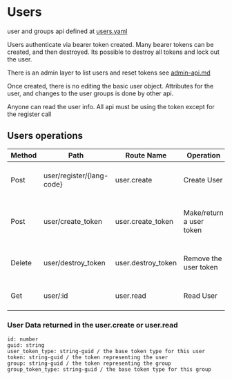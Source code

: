 # Users

user and groups api defined at [users.yaml](../../../api-docs/users.yaml)


Users authenticate via bearer token created. Many bearer tokens can be created, and then destroyed. Its possible to destroy all tokens and lock out the user.


There is an admin layer to list users and reset tokens see [admin-api.md](admin-api.md)

Once created, there is no editing the basic user object. Attributes for the user, and changes to the user groups is done by other api.

Anyone can read the user info. All api must be using the token except for the register call

## Users operations

| Method | Path                      | Route Name           | Operation                 | Description                                         | Args                      | Notes                  |
|--------|---------------------------|----------------------|---------------------------|-----------------------------------------------------|---------------------------|------------------------|
| Post   | user/register/{lang-code} | user.create          | Create User               | Makes a new user, puts the username in the aliases  | username (must be unique) | returns a bearer token |
| Post   | user/create_token         | user.create_token    | Make/return a user token  | makes a new bearer token for the authenticated user |                           |                        |
| Delete | user/destroy_token        | user.destroy_token   | Remove the user token     | Deletes the bearer token  (must belong to the user) | token                     |                        |
| Get    | user/:id                  | user.read            | Read User                 | Shows the user information                          |                           |                        |

### User Data returned in the user.create or user.read

    id: number
    guid: string
    user_token_type: string-guid / the base token type for this user
    token: string-guid / the token representing the user
    group: string-guid / the token representing the group
    group_token_type: string-guid / the base token type for this group